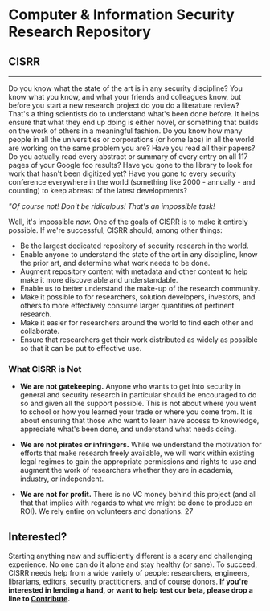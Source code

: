# Computer & Information Security Research Repository
## CISRR

***
Do you know what the state of the art is in any security discipline? You know what you know, and what your friends and colleagues know, but before you start a new research project do you do a literature review? That's a thing scientists do to understand what's been done before. It helps ensure that what they end up doing is either novel, or something that builds on the work of others in a meaningful fashion. Do you know how many people in all the universities or corporations (or home labs) in all the world are working on the same problem you are? Have you read all their papers? Do you actually read every abstract or summary of every entry on all 117 pages of your Google foo results?  Have you gone to the library to look for work that hasn't been digitized yet? Have you gone to every security conference everywhere in the world (something like 2000 - annually - and counting) to keep abreast of the latest developments?

*"Of course not! Don't be ridiculous! That's an impossible task!*

Well, it's impossible *now.* One of the goals of CISRR is to make it entirely possible. If we're successful, CISRR should, among other things:

* Be the largest dedicated repository of security research in the world.
* Enable anyone to understand the state of the art in any discipline, know the prior art, and determine what work needs to be done.
* Augment repository content with metadata and other content to help make it more discoverable and understandable.
* Enable us to better understand the make-up of the research community.
* Make it possible to for researchers, solution developers, investors, and others to more effectively consume larger quantities of pertinent research.
* Make it easier for researchers around the world to find each other and collaborate.
* Ensure that researchers get their work distributed as widely as possible so that it can be put to effective use.

### What CISRR is Not

* **We are not gatekeeping.** Anyone who wants to get into security in general and security research in particular should be encouraged to do so and given all the support possible. This is not about where you went to school or how you learned your trade or where you come from. It is about ensuring that those who want to learn have access to knowledge, appreciate what's been done, and understand what needs doing.

* **We are not pirates or infringers.** While we understand the motivation for efforts that make research freely available, we will work within existing legal regimes to gain the appropriate permissions and rights to use and augment the work of researchers whether they are in academia, industry, or independent.

* **We are not for profit.** There is no VC money behind this project (and all that that implies with regards to what we might be done to produce an ROI). We rely entire on volunteers and donations.
27

## Interested?

Starting anything new and sufficiently different is a scary and challenging experience. No one can do it alone and stay healthy (or sane). To succeed, CISRR needs help from a wide variety of people: researchers, engineers, librarians, editors, security practitioners, and of course donors. **If you're interested in lending a hand, or want to help test our beta, please drop a line to [Contribute](mailto:mike@cisrr.org).**
